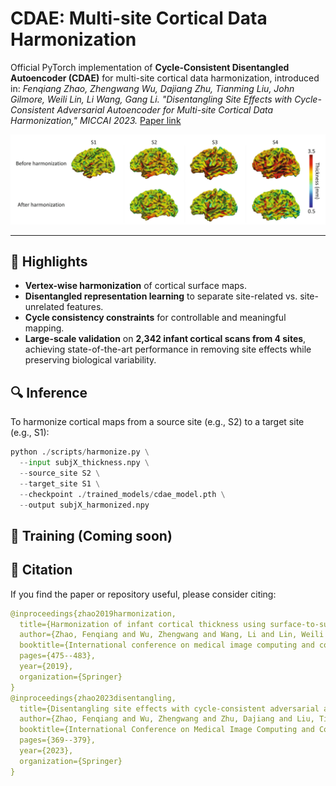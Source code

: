 # CDAE: Multi-site Cortical Data Harmonization

Official PyTorch implementation of **Cycle-Consistent Disentangled Autoencoder (CDAE)** for multi-site cortical data harmonization, introduced in:
 *Fenqiang Zhao, Zhengwang Wu, Dajiang Zhu, Tianming Liu, John Gilmore, Weili Lin, Li Wang, Gang Li. "Disentangling Site Effects with Cycle-Consistent Adversarial Autoencoder for Multi-site Cortical Data Harmonization," MICCAI 2023.* [Paper link](https://link.springer.com/chapter/10.1007/978-3-031-43993-3_36)

![Demo](https://github.com/BRAIN-Lab-UNC/CDAE-Multi-site-Cortical-Data-Harmonization/blob/main/imgs/demo.png)

------

## 🌟 Highlights

- **Vertex-wise harmonization** of cortical surface maps.
- **Disentangled representation learning** to separate site-related vs. site-unrelated features.
- **Cycle consistency constraints** for controllable and meaningful mapping.
- **Large-scale validation** on **2,342 infant cortical scans from 4 sites**, achieving state-of-the-art performance in removing site effects while preserving biological variability.

## 🔍 Inference

To harmonize cortical maps from a source site (e.g., S2) to a target site (e.g., S1):

```python
python ./scripts/harmonize.py \
  --input subjX_thickness.npy \
  --source_site S2 \
  --target_site S1 \
  --checkpoint ./trained_models/cdae_model.pth \
  --output subjX_harmonized.npy
```

## 🚀 Training (Coming soon)

## 📖 Citation

If you find the paper or repository useful, please consider citing:

```yaml
@inproceedings{zhao2019harmonization,
  title={Harmonization of infant cortical thickness using surface-to-surface cycle-consistent adversarial networks},
  author={Zhao, Fenqiang and Wu, Zhengwang and Wang, Li and Lin, Weili and Xia, Shunren and Shen, Dinggang and Li, Gang and UNC/UMN Baby Connectome Project Consortium},
  booktitle={International conference on medical image computing and computer-assisted intervention},
  pages={475--483},
  year={2019},
  organization={Springer}
}
@inproceedings{zhao2023disentangling,
  title={Disentangling site effects with cycle-consistent adversarial autoencoder for multi-site cortical data harmonization},
  author={Zhao, Fenqiang and Wu, Zhengwang and Zhu, Dajiang and Liu, Tianming and Gilmore, John and Lin, Weili and Wang, Li and Li, Gang},
  booktitle={International Conference on Medical Image Computing and Computer-Assisted Intervention},
  pages={369--379},
  year={2023},
  organization={Springer}
}
```

